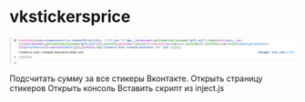 # vkstickersprice
![alt text](https://github.com/igorkrets/vkstickersprice/blob/master/screen2.png?raw=true)

Подсчитать сумму за все стикеры Вконтакте.
Открыть страницу стикеров
Открыть консоль
Вставить скрипт из inject.js
